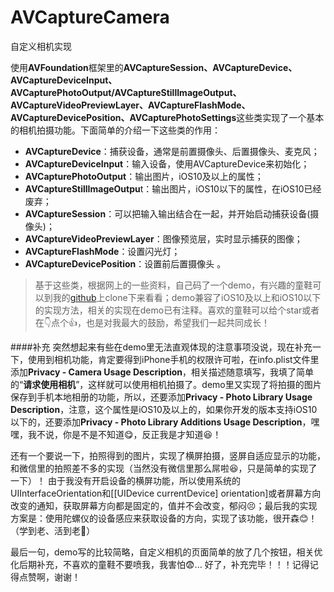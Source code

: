 # AVCaptureCamera
自定义相机实现

使用**AVFoundation**框架里的**AVCaptureSession、AVCaptureDevice、AVCaptureDeviceInput、AVCapturePhotoOutput/AVCaptureStillImageOutput、AVCaptureVideoPreviewLayer、AVCaptureFlashMode、AVCaptureDevicePosition、AVCapturePhotoSettings**这些类实现了一个基本的相机拍摄功能。下面简单的介绍一下这些类的作用：
- **AVCaptureDevice**：捕获设备，通常是前置摄像头、后置摄像头、麦克风；
- **AVCaptureDeviceInput**：输入设备，使用AVCaptureDevice来初始化；
- **AVCapturePhotoOutput**：输出图片，iOS10及以上的属性；
- **AVCaptureStillImageOutpu**t：输出图片，iOS10以下的属性，在iOS10已经废弃；
- **AVCaptureSession**：可以把输入输出结合在一起，并开始启动捕获设备(摄像头)；
- **AVCaptureVideoPreviewLayer**：图像预览层，实时显示捕获的图像；
- **AVCaptureFlashMode**：设置闪光灯；
- **AVCaptureDevicePosition**：设置前后置摄像头 。
>基于这些类，根据网上的一些资料，自己码了一个demo，有兴趣的童鞋可以到我的[github](https://github.com/ShiWen1520/AVCaptureCamera)上clone下来看看；demo兼容了iOS10及以上和iOS10以下的实现方法，相关的实现在demo已有注释。喜欢的童鞋可以给个star或者在👇点个👍，也是对我最大的鼓励，希望我们一起共同成长！

####补充
突然想起来有些在demo里无法直观体现的注意事项没说，现在补充一下，使用到相机功能，肯定要得到iPhone手机的权限许可啦，在info.plist文件里添加**Privacy - Camera Usage Description**，相关描述随意填写，我填了简单的“**请求使用相机**”，这样就可以使用相机拍摄了。demo里又实现了将拍摄的图片保存到手机本地相册的功能，所以，还要添加**Privacy - Photo Library Usage Description**，注意，这个属性是iOS10及以上的，如果你开发的版本支持iOS10以下的，还要添加**Privacy - Photo Library Additions Usage Description**，嘿嘿，我不说，你是不是不知道😋，反正我是才知道😆！

还有一个要说一下，拍照得到的图片，实现了横屏拍摄，竖屏自适应显示的功能，和微信里的拍照差不多的实现（当然没有微信里那么屌啦😆，只是简单的实现了一下）！
由于我没有开启设备的横屏功能，所以使用系统的UIInterfaceOrientation和[[UIDevice currentDevice] orientation]或者屏幕方向改变的通知，获取屏幕方向都是固定的，值并不会改变，郁闷😣；最后我的实现方案是：使用陀螺仪的设备感应来获取设备的方向，实现了该功能，很开森😊！（学到老、活到老🤔）

最后一句，demo写的比较简略，自定义相机的页面简单的放了几个按钮，相关优化后期补充，不喜欢的童鞋不要喷我，我害怕😨...
好了，补充完毕！！！记得记得点赞啊，谢谢！
